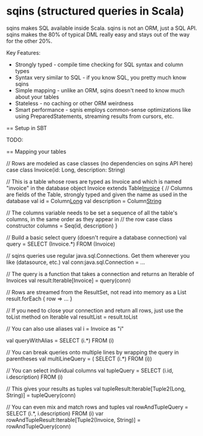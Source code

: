 sqins (structured queries in Scala)
===================================

sqins makes SQL available inside Scala.  sqins is not an ORM, just a SQL API.  sqins makes the 80% of typical DML really
easy and stays out of the way for the other 20%.

Key Features:

- Strongly typed - compile time checking for SQL syntax and column types
- Syntax very similar to SQL - if you know SQL, you pretty much know sqins
- Simple mapping - unlike an ORM, sqins doesn't need to know much about your tables
- Stateless - no caching or other ORM weirdness
- Smart performance - sqnis employs common-sense optimizations like using PreparedStatements, streaming results from cursors, etc.

== Setup in SBT

TODO:

== Mapping your tables

// Rows are modeled as case classes (no dependencies on sqins API here)
case class Invoice(id: Long, description: String)

// This is a table whose rows are typed as Invoice and which is named "invoice" in the database
object Invoice extends Table[Invoice]("invoice") {
  // Columns are fields of the Table, strongly typed and given the name as used in the database
  val id = Column[Long]("id")
  val description = Column[String]("description")

  // The columns variable needs to be set a sequence of all the table's columns, in the same order as they appear in
  // the row case class constructor
  columns = Seq(id, description)
}

// Build a basic select query (doesn't require a database connection)
val query = SELECT (Invoice.*) FROM (Invoice)

// sqins queries use regular java.sql.Connections.  Get them wherever you like (datasource, etc.)
val conn:java.sql.Connection = ...

// The query is a function that takes a connection and returns an Iterable of Invoices
val result:Iterable[Invoice] = query(conn)

// Rows are streamed from the ResultSet, not read into memory as a List
result.forEach { row => ... }

// If you need to close your connection and return all rows, just use the toList method on Iterable
val resultList = result.toList

// You can also use aliases
val i = Invoice as "i"

val queryWithAlias = SELECT (i.*) FROM (i)

// You can break queries onto multiple lines by wrapping the query in parentheses
val multiLineQuery = (
  SELECT (i.*)
  FROM (i))
  
// You can select individual columns
val tupleQuery = SELECT (i.id, i.description) FROM (i)

// This gives your results as tuples
val tupleResult:Iterable[Tuple2(Long, String)] = tupleQuery(conn)

// You can even mix and match rows and tuples
val rowAndTupleQuery = SELECT (i.*, i.description) FROM (i)
var rowAndTupleResult:Iterable[Tuple2(Invoice, String)] = rowAndTupleQuery(conn)

